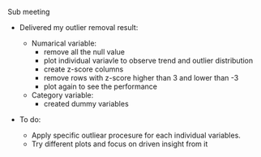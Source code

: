 Sub meeting

  - Delivered my outlier removal result:
      - Numarical variable:
          - remove all the null value
          - plot individual variavle to observe trend and outlier distribution
          - create z-score columns
          - remove rows with z-score higher than 3 and lower than -3
          - plot again to see the performance
      - Category variable:
          - created dummy variables
  - To do:
  
      - Apply specific outliear procesure for each individual variables.
      - Try different plots and focus on driven insight from it
     
      
